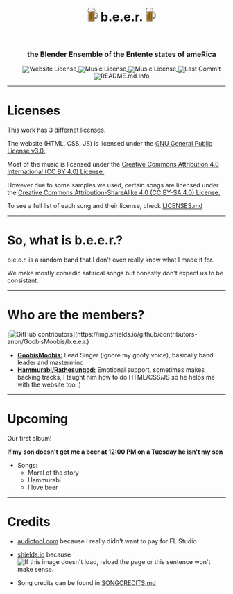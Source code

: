 <div id="toc">
  <ul align="center" style="list-style: none">
   <summary>
      <h1 align="center">
         <img src="https://github.com/GoobisMoobis/b.e.e.r./blob/main/icon.png?raw=true" width="5%" alt="Logo" />
         b.e.e.r.
        <img src="https://github.com/GoobisMoobis/b.e.e.r./blob/main/icon.png?raw=true" width="5%" alt="Logo" />
       </h1>
      <br>
      <h3>the Blender Ensemble of the Entente states of ameRica</h3>
      <div align="center" style="line-height: 1;">
        <a href="https://github.com/GoobisMoobis/b.e.e.r./blob/main/LICENSE">
        <img alt="Website License" src="https://img.shields.io/badge/Website%20License-GNU%20General%20Public%20License%20v3.0-f5de53?&color=f5de53" style="display: inline-block; vertica-align: middle;"/>
        </a>
        <a href="https://creativecommons.org/licenses/by-sa/4.0/deed.en">
        <img alt="Music License" src="https://img.shields.io/badge/Music%20License-CC%20BY%204.0-f5de53?&color=f5de53" style="display: inline-block; vertical-align: middle;"/>
        </a>
        <a href="https://creativecommons.org/licenses/by/4.0/?ref=chooser-v1">
        <img alt="Music License" src="https://img.shields.io/badge/Music%20License-CC%20BY--SA%204.0-f5de53?&color=f5de53" style="display: inline-block; vertical-align: middle;"/>
        </a>
          <img alt="Last Commit" src="https://shields.io/github/last-commit/GoobisMoobis/b.e.e.r." style="display: inline-block; vertical-align: middle;"/>
      </div>
      <div align="center" style="line-height: 1;">
         <img alt="README.md Info" src="https://img.shields.io/badge/README.md%20written%20by%20(and%20from%20the%20perspective%20of)%20GoobisMoobis%20(main%20contributer%20and%20band%20creator)-blue" style="display: inline-block; vertical-align: middle;"/>
      </div>
   </summary>
  </ul>
</div>

<hr>

# Licenses

This work has 3 differnet licenses.

The website (HTML, CSS, JS) is licensed under the [GNU General Public License v3.0.](https://www.gnu.org/licenses/gpl-3.0.en.html#license-text:~:text=possible%20GPL%20violation-,gnu%20general%20public%20license)

Most of the music is licensed under the [Creative Commons Attribution 4.0 International (CC BY 4.0) License.](https://creativecommons.org/licenses/by/4.0/deed.en)

However due to some samples we used, certain songs are licensed under the [Creative Commons Attribution-ShareAlike 4.0 (CC BY-SA 4.0) License.](https://creativecommons.org/licenses/by-sa/4.0/deed.en)

To see a full list of each song and their license, check [LICENSES.md](https://github.com/GoobisMoobis/b.e.e.r./blob/main/LICENSES.md)

<hr>

# So, what is b.e.e.r.?

b.e.e.r. is a random band that I don't even really know what I made it for.

We make mostly comedic satirical songs but honestly don't expect us to be consistant.

<hr>

# Who are the members?

[![GitHub contributors](https://img.shields.io/github/contributors-anon/GoobisMoobis/b.e.e.r.)](https://img.shields.io/github/contributors-anon/GoobisMoobis/b.e.e.r.)

- **[GoobisMoobis:](https://github.com/GoobisMoobis)** Lead Singer (ignore my goofy voice), basically band leader and mastermind
- **[Hammurabi/Rathesungod:](https://github.com/hsfsdksjkdjskd)** Emotional support, sometimes makes backing tracks, I taught him how to do HTML/CSS/JS so he helps me with the website too :)

<hr>

# Upcoming

Our first album!

**If my son doesn't get me a beer at 12:00 PM on a Tuesday he isn't my son**

- Songs:
  - Moral of the story
  - Hammurabi
  - I love beer

<hr>

# Credits

- [audiotool.com](https://www.audiotool.com/) because I really didn't want to pay for FL Studio

<span>
<ul>
<li><a href="https://shields.io/">shields.io</a> because &nbsp;
<img alt="If this image doesn't load, reload the page or this sentence won't make sense." src="https://img.shields.io/badge/I%20absolutely%20LOVE%20these%20badges-grey" style="margin-right: 5px"></li>
</ul>
</span>

- Song credits can be found in [SONGCREDITS.md](https://github.com/GoobisMoobis/b.e.e.r./blob/main/SONGCREDITS.md)
